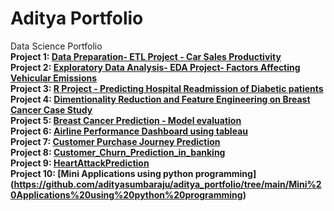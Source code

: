 # Aditya Portfolio
Data Science Portfolio</br>
<b>Project 1: [Data Preparation- ETL Project - Car Sales Productivity](https://github.com/adityasumbaraju/aditya_portfolio/tree/main/Data_Preparation_Car_Sales_Productivity)</b> </br>
<b>Project 2: [Exploratory Data Analysis- EDA Project- Factors Affecting Vehicular Emissions](https://github.com/adityasumbaraju/aditya_portfolio/tree/main/EDA-%20CO2%20Emission)</b> </br>
<b>Project 3: [R Project - Predicting Hospital Readmission of Diabetic patients](https://github.com/adityasumbaraju/aditya_portfolio/tree/main/Predicting%20Hospital%20Readmission%20of%20Diabetic%20patients%20Using%20R)</b> </br>
<b>Project 4: [Dimentionality Reduction and Feature Engineering on Breast Cancer Case Study](https://github.com/adityasumbaraju/aditya_portfolio/tree/main/Build%20Predictive%20Model%20-%20Breast%20Cancer%20casestudy)</b> </br>
<b>Project 5: [Breast Cancer Prediction - Model evaluation](https://github.com/adityasumbaraju/aditya_portfolio/tree/main/Model%20Evaluation%20on%20Breast%20Cancer%20Case%20Study)</b> </br>
<b>Project 6: [Airline Performance Dashboard using tableau](https://github.com/adityasumbaraju/aditya_portfolio/tree/main/Data%20Visualizations%20using%20tableau)</b> </br>
<b>Project 7: [Customer Purchase Journey Prediction](https://github.com/adityasumbaraju/aditya_portfolio/tree/main/Customer_Purchase_Journey_Prediction)</b> </br>
<b>Project 8: [Customer_Churn_Prediction_in_banking](https://github.com/adityasumbaraju/aditya_portfolio/tree/main/Customer_Churn_Prediction_in_banking)</b> </br>
<b>Project 9: [HeartAttackPrediction](https://github.com/adityasumbaraju/aditya_portfolio/tree/main/HeartAttackPrediction)</b> </br>
<b>Project 10: [Mini Applications using python programming] (https://github.com/adityasumbaraju/aditya_portfolio/tree/main/Mini%20Applications%20using%20python%20programming) </br>

